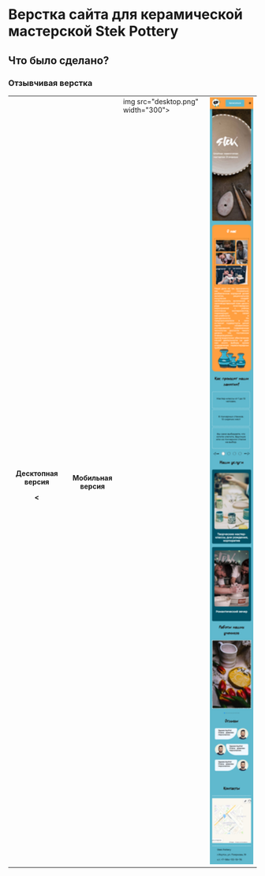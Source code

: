 # Верстка сайта для керамической мастерской Stek Pottery

<h2>Что было сделано?</h2>
<h3>Отзывчивая верстка</h3>
<table>
  <tr>
    <th><p>Десктопная версия</p><</th>
    <th><p>Мобильная версия</p></th>
    <td valign="top"> img src="desktop.png" width="300"> </td>
    <td valign="top"> <img src="mobile.png" width="300"></td>
  </tr>
</table>
